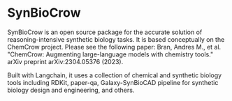 # SynBioCrow
SynBioCrow is an open source package for the accurate solution of reasoning-intensive synthetic biology tasks. It is based conceptually on the ChemCrow project. Please see the following paper: Bran, Andres M., et al. "ChemCrow: Augmenting large-language models with chemistry tools." arXiv preprint arXiv:2304.05376 (2023).

Built with Langchain, it uses a collection of chemical and synthetic biology tools including RDKit, paper-qa, Galaxy-SynBioCAD pipeline for synthetic biology design and engineering, and others.
